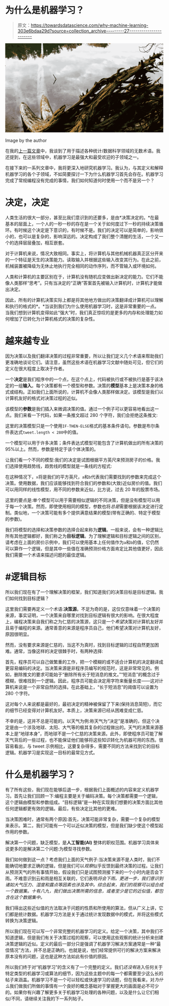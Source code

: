 # 为什么是机器学习？

> 原文：<https://towardsdatascience.com/why-machine-learning-303e6bdaa29d?source=collection_archive---------27----------------------->

![](img/e9c65a2e8410555e3baec4f226a55f79.png)

Image by the author

在我的[上一篇文章](/ai-ml-or-data-science-a-glossary-of-terms-529435823bb6)中，我谈到了用于描述各种统计/数据科学领域的无数术语。我还提到，在这些领域中，机器学习是最强大和最受欢迎的子领域之一。

在接下来的一系列文章中，我将更深入地研究机器学习。我认为，与其定义和解释机器学习的各个子领域，不如简要探讨一下为什么机器学习首先会存在。机器学习完成了常规编程没有完成的事情，我们如何知道何时使用一个而不是另一个？

# 决定，决定

人类生活的很大一部分，甚至比我们意识到的还要多，是由*决策决定的。*在最基本的层面上，一个人的一秒一秒的存在是一个关于如何度过下一秒的持续决策循环。有时候这个决定是下意识的，有时候不是。我们的决定可以是简单的，影响很小的，也可以是复杂的，影响深远的。决定构成了我们整个清醒的生活，一个又一个的选择层层叠加，相互嵌套。

对于计算机来说，情况大致相同。事实上，将计算机与其他机械机器真正区分开来的一个特征是天生的决策能力。读取输入并根据这些输入改变其行为。在此之前，机械装置被降级为无休止地执行完全相同的动作序列，而不管输入或环境如何。

人类和计算机的主要区别在于，计算机没有随机应变做出新决定的能力。它们不能像人类那样“思考”。只有当决定的“正确”答案首先被输入计算机时，计算机才能做出决定。

因此，所有的计算机决策实际上都是将其他地方做出的决策翻译成计算机可以理解和执行的格式的*。*当谈到我们为什么使用机器学习时，这是非常重要的一点。当我们想到计算机变得如此“强大”时，我们真正惊叹的是更多的内存和处理能力如何增加了已转化为计算机格式的决策的复杂性。

# 越来越专业

因为决策以及我们翻译决策的过程非常重要，所以让我们定义几个术语来帮助我们更准确地谈论它们。请注意，虽然这些术语在机器学习文献中随处可见，但它们的定义在很大程度上取决于作者。

一个**决定**是我们程序中的一个点，在这个点上，代码被执行或不被执行是基于该决定的一组**输入**。每个决策都有一个模型和参数。决策的**模型**基本上是决策本身的格式或结构。正如我们上面所说的，计算机不会像人类那样做决定。该模型是我们以计算机友好的格式对决策过程的近似。

该模型的**参数**是我们插入来微调决策的值。通过一个例子可以更容易地看出这一点。我们来看一下代码，如果一条推文超过 280 个字符，我们会拒绝这条推文:

这里的决策模型只是一个使用`IF-THEN-ELSE`格式的基本条件语句。参数是布尔条件表达式`tweet.length < 280`中的值。

一个模型可以用于许多决策；条件表达式模型可能包含了计算机做出的所有决策的 95%以上。然而，参数是特定于该个体决策的。

让我们看一个不同的模型:我们的决定是试图根据平方英尺来预测房子的价格。我们选择使用趋势线，趋势线的模型就是一条线的方程式:

在这种情况下，`x`将是我们的平方英尺，`a`和`b`代表我们需要找到的参数来完成这个决策。使用数据，我们应该能够找到符合我们的参数和(大致)近似房价的值。我们可以用同样的线性模型，用不同的参数来近似，比方说，过去 20 年的股票市场。

这里的要点是:单个模型可以用于需要相似逻辑的不同决策，但是没有模型可以用于每一个决策。然而，即使使用相同的模型，参数也将*总是*需要根据该决定进行定制。类似地，一个决策可能有多个提供满意结果的模型(带有正确的、特定于模型的参数)。

我们将模型的选择和决策参数的选择合起来称为**逻辑**。一般来说，会有一种逻辑比所有其他逻辑都好，我们称之为**目标逻辑**。为了理解逻辑和目标逻辑之间的区别，请考虑在上面的房价示例中，我们可以使用基本上任何值作为`a`和`b`的值，它仍然可以算作一个逻辑，但是其中一些值在准确预测价格方面肯定比其他值更好，因此我们需要一个术语来描述问题的最佳逻辑。

# #逻辑目标

所以我们现在有了一个理解决策的框架，我们知道我们的决策目标是目标逻辑。我们如何找到目标逻辑？

这里我们需要再定义一个术语:**决策源**。不足为奇的是，这仅仅意味着一个决策的来源，事实证明，一个决策来自哪里对找到目标逻辑有很大的影响。在很大程度上，编程决策来自我们称之为仁慈的决策源，这只是一个*希望*决策对计算机友好并且易于编程的来源。通常善意的来源是程序员自己，他们希望决策对计算机友好，原因很明显。

然而，没有要求来源是仁慈的，当这不为真时，找到目标逻辑的过程自然更加困难。通常，当像这样的决定很棘手时，有两种选择:

首先，程序员可以自己做繁重的工作，把一个模糊的或不适合计算机的决定翻译成更容易编码的决定。当决策来源是非程序员编写的规范时，这是非常常见的。例如，删除推文的要求可能始于“删除所有长于短消息的推文。”“短消息”的概念过于模糊，很难找到一个逻辑。因此，程序员可能会决定用字符来衡量长度——这对计算机来说是一个非常自然的选择。在此基础上，“长于短消息”的阈值可以设置为 280 个字符。

这对每个人来说都是最好的，最初决定的精神被保留了下来(保持消息简短)，而它的细节已经变得对计算机友好。本质上，决策来源已经从困难变成仁慈。

不幸的是，这并不总是可能的。以天气为例:称天气为“决定”是准确的，但这个决定是由一个涉及地球、太阳、大气等的极其复杂的过程做出的。天气的决策来源基本上是“地球本身”，而地球不是一个仁慈的决策来源。此外，即使程序员可能了解天气背后的一些过程，也不能保证他们能够将这些知识转化为机器可用的东西。很容易看出，与 tweet 示例相比，这要复杂得多，需要不同的方法来找到它的目标逻辑。机器学习是实现这一目标的最常见方式。

# 什么是机器学习？

有了所有这些，我们现在能够后退一步，根据我们上面概述的内容来定义机器学习。首先让我们回顾一下:编程主要是关于编码决策。每个决策都需要一个逻辑，这个逻辑由模型和参数组成。“目标逻辑”是一种在实现我们想要的决策方面比其他任何逻辑都更有效的逻辑。最后，有些决定比其他的更难。

当决策困难时，通常有两个原因:首先，决策可能非常复杂，需要一个复杂的模型来表示。第二，我们可能有一个可以近似决策的模型，但是我们缺少使这个模型起作用的参数。

解决第一个问题，缺乏模型，是**人工智能(AI)** 整体的职权范围。机器学习具体来说更多的是解决第二个问题:为模型寻找参数。

我们如何做到这一点？考虑我们上面的天气例子:当决策来源不是人类时，我们不能确切地要求正确的逻辑，但是我们可以*观察*似乎反馈到最终决策的过程。让我们从预测天气的所有事情开始，假设我们只是试图预测接下来的一个小时内是否会下雨。不难意识到云和雨是相互关联的，它们表明*将会下雨。更进一步，我们意识到诸如大气压力、湿度和露点等因素也涉及其中。综合起来，我们的观察可以组合成一个数据集。十有八九，我们做出决策所需的信息，或者至少是它的近似值，都包含在这个数据集中。*

我们得出这些近似值的方法取决于问题的性质和所使用的算法，但从广义上讲，它们都是统计数据。机器学习方法是关于通过统计发现数据中的模式，并将这些模式转换为决策逻辑。

所以我们现在可以写一个非常完整的机器学习的定义。给定一个决策，其中我们不知道逻辑，但是我们有关于决策过程的观察，可以使用这些观察的统计分析来创建决策逻辑的近似。定义的最后一部分只是强调了机器学习解决方案通常是一种“最佳情况”方法，并不总是正确的。也就是说，他们经常提供可行的解决方案来解决原本没有的问题，这也是这种方法如此有价值的原因。

所以我们终于对“机器学习”的含义有了一个完整的定义。我们*还没有*进入任何关于特定类型的机器学习或算法的细节，因为这些主题中的每一个都需要至少这么长的帖子来涵盖。机器学习不是一个可以轻松或快速学习的话题，但在我看来，对*为什么*我们做我们所做的事情有一个良好的概念基础对于掌握更大的画面是必不可少的。如果你有兴趣了解更多关于机器学习处理的各种问题，以及是什么让它们相似/不同，请继续关注我的下一系列帖子。